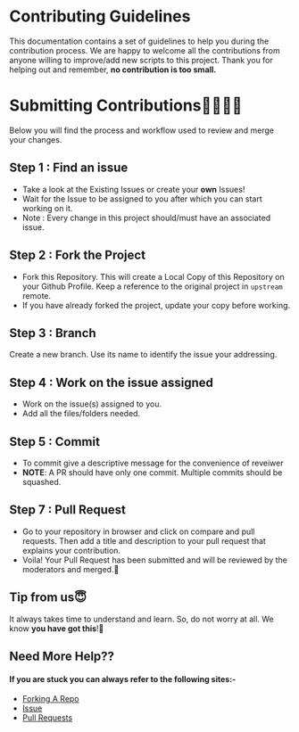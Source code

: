 # Contributing Guidelines

This documentation contains a set of guidelines to help you during the contribution process. 
We are happy to welcome all the contributions from anyone willing to improve/add new scripts to this project. Thank you for helping out and remember,
**no contribution is too small.**

# Submitting Contributions👩‍💻👨‍💻
Below you will find the process and workflow used to review and merge your changes.
## Step 1 : Find an issue
- Take a look at the Existing Issues or create your **own** Issues!
- Wait for the Issue to be assigned to you after which you can start working on it.
- Note : Every change in this project should/must have an associated issue.

## Step 2 : Fork the Project
- Fork this Repository. This will create a Local Copy of this Repository on your Github Profile. Keep a reference to the original project in `upstream` remote.
- If you have already forked the project, update your copy before working.

## Step 3 : Branch
Create a new branch. Use its name to identify the issue your addressing.

## Step 4 : Work on the issue assigned
- Work on the issue(s) assigned to you. 
- Add all the files/folders needed.

## Step 5 : Commit
- To commit give a descriptive message for the convenience of reveiwer
- **NOTE**: A PR should have only one commit. Multiple commits should be squashed.

## Step 7 : Pull Request
- Go to your repository in browser and click on compare and pull requests. Then add a title and description to your pull request that explains your contribution.
- Voila! Your Pull Request has been submitted and will be reviewed by the moderators and merged.🥳

## Tip from us😇
It always takes time to understand and learn. So, do not worry at all. We know **you have got this**!💪

## Need More Help??
#### If you are stuck you can always refer to the following sites:-
- [Forking A Repo](https://docs.github.com/en/enterprise/2.13/user/articles/fork-a-repo)
- [Issue](https://docs.github.com/en/enterprise/2.15/user/articles/about-issues)
- [Pull Requests](https://docs.github.com/en/free-pro-team@latest/github/collaborating-with-issues-and-pull-requests/about-pull-requests)
